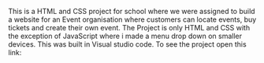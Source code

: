 This is a HTML and CSS project for school where we were assigned to build a website for an Event organisation where customers can locate events, buy tickets and create their own event.
The Project is only HTML and CSS with the exception of JavaScript where i made a menu drop down on smaller devices.
This was built in Visual studio code.
To see the project open this link:

